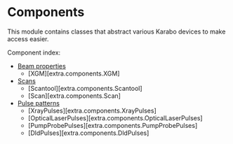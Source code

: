 # Components

This module contains classes that abstract various Karabo devices to make access
easier.

Component index:

- [Beam properties](beam-properties.md)
    - [XGM][extra.components.XGM]
- [Scans](scans.md)
    - [Scantool][extra.components.Scantool]
    - [Scan][extra.components.Scan]
- [Pulse patterns](pulse-patterns.md)
    - [XrayPulses][extra.components.XrayPulses]
    - [OpticalLaserPulses][extra.components.OpticalLaserPulses]
    - [PumpProbePulses][extra.components.PumpProbePulses]
    - [DldPulses][extra.components.DldPulses]
